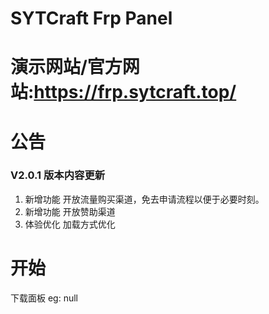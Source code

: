 # SYTCraft Frp Panel
# 演示网站/官方网站:https://frp.sytcraft.top/
# 公告
### V2.0.1 版本内容更新
1. 新增功能    开放流量购买渠道，免去申请流程以便于必要时刻。
2. 新增功能    开放赞助渠道
3. 体验优化    加载方式优化
# 开始
下载面板
eg: null
